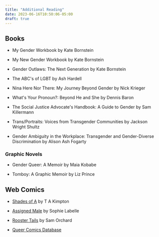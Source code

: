 ```yaml
---
title: "Additional Reading"
date: 2023-06-16T10:50:06-05:00
draft: true
---
```


## Books

- My Gender Workbook by Kate Bornstein

- My New Gender Workbook by Kate Bornstein

- Gender Outlaws: The Next Generation by Kate Bornstein

- The ABC's of LGBT by Ash Hardell

- Nina Here Nor There: My Journey Beyond Gender by Nick Krieger

- What's Your Pronoun?: Beyond He and She by Dennis Baron

- The Social Justice Advocate's Handbook: A Guide to Gender by Sam Killermann

- Trans/Portraits: Voices from Transgender Communities by Jackson Wright Shultz

- Gender Ambiguity in the Workplace: Transgender and Gender-Diverse Discrimination by Alison Ash Fogarty


### Graphic Novels

- Gender Queer: A Memoir by Maia Kobabe

- Tomboy: A Graphic Memoir by Liz Prince


## Web Comics

- [Shades of A](https://www.discordcomics.com/comic/shades-cover/) by T A Kimpton

- [Assigned Male](https://www.webtoons.com/en/challenge/serious-trans-vibes/list?title_no=206579) by Sophie Labelle

- [Rooster Tails](https://www.roostertailscomic.com/comic/let-me-begin/) by Sam Orchard

- [Queer Comics Database](http://queercomicsdatabase.com/)